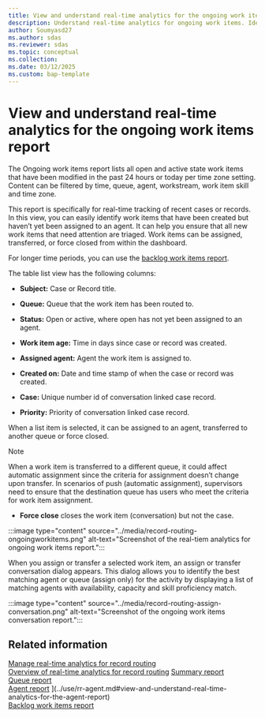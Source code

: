 ```yaml
---
title: View and understand real-time analytics for the ongoing work items report
description: Understand real-time analytics for ongoing work items. Identify and triage new items quickly. Assign, transfer, or close items from the dashboard.
author: Soumyasd27
ms.author: sdas
ms.reviewer: sdas
ms.topic: conceptual
ms.collection:
ms.date: 03/12/2025
ms.custom: bap-template
---
```


# View and understand real-time analytics for the ongoing work items report

The Ongoing work items report lists all open and active state work items
that have been modified in the past 24 hours or today per time zone
setting. Content can be filtered by time, queue, agent, workstream, work
item skill and time zone.  

This report is specifically for real-time tracking of recent cases or
records. In this view, you can easily identify work items that have been
created but haven’t yet been assigned to an agent. It can help you
ensure that all new work items that need attention are triaged. Work
items can be assigned, transferred, or force closed from within the
dashboard. 

For longer time periods, you can use the [backlog work items report](rr-backlogitems.md#view-and-understand-real-time-analytics-for-the-backlog-work-items-report).


The table list view has the following columns: 

- **Subject:** Case or Record title. 

- **Queue:** Queue that the work item has been routed to. 

- **Status:** Open or active, where open has not yet been assigned to an
  agent. 

- **Work item age:** Time in days since case or record was created.  

- **Assigned agent:** Agent the work item is assigned to. 

- **Created on:** Date and time stamp of when the case or record was
  created. 

- **Case:** Unique number id of conversation linked case record. 

- **Priority:** Priority of conversation linked case record. 

When a list item is selected, it can be assigned to an agent,
transferred to another queue or force closed. 

> [!NOTE]
> When a work item is transferred to a different queue, it could affect
  automatic assignment since the criteria for assignment doesn’t change
  upon transfer. In scenarios of push (automatic assignment),
  supervisors need to ensure that the destination queue has users who
  meet the criteria for work item assignment.   

- **Force close** closes the work item (conversation) but not the case. 

:::image type="content" source="../media/record-routing-ongoingworkitems.png" alt-text="Screenshot of the real-tiem analytics for ongoing work items report.":::

When you assign or transfer a selected work item, an assign or transfer
conversation dialog appears. This dialog allows you to identify the best
matching agent or queue (assign only) for the activity by displaying a
list of matching agents with availability, capacity and skill
proficiency match.

:::image type="content" source="../media/record-routing-assign-conversation.png" alt-text="Screenshot of the ongoing work items conversation report.":::

## Related information

[Manage real-time analytics for record routing](../administer/enable-record-routing.md#manage-real-time-analytics-for-record-routing)  
[Overview of real-time analytics for record routing](rr-overview.md#overview-of-real-time-analytics-for-record-routing)
[Summary report](../use/rr-summary.md#view-and-understand-real-time-analytics-for-the-summary-report)  
[Queue report](../use/rr-queue.md#view-and-understand-real-time-analytics-for-the-queue-report)  
[Agent report](rr-agent.md#view-and-understand-real-time-analytics-for-the-agent-report) ](../use/rr-agent.md#view-and-understand-real-time-analytics-for-the-agent-report)  
[Backlog work items report](../use/rr-backlogitems.md#view-and-understand-real-time-analytics-for-the-backlog-work-items-report) 
